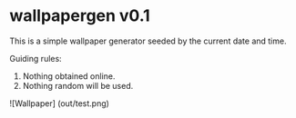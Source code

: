 # wallpapergen v0.1

This is a simple wallpaper generator seeded by the current date and time. 

Guiding rules:
1. Nothing obtained online.
2. Nothing random will be used.

![Wallpaper] (out/test.png)
